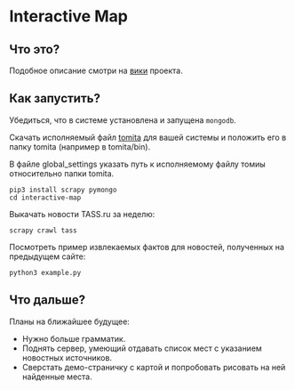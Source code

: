 # Interactive Map
## Что это?
Подобное описание смотри на [вики](https://github.com/Andrey-Tkachev/interactive-map/wiki) проекта.

## Как запустить?

Убедиться, что в системе установлена и запущена `mongodb`.

Скачать исполняемый файл [tomita](https://tech.yandex.ru/tomita/) для вашей системы и положить его в папку tomita (например в tomita/bin).

В файле global_settings указать путь к исполняемому файлу томиы относительно папки tomita.

```
pip3 install scrapy pymongo
cd interactive-map
```
Выкачать новости TASS.ru за неделю:
```
scrapy crawl tass
```
Посмотреть пример извлекаемых фактов для новостей, полученных на предыдущем сайте:
```
python3 example.py
```
## Что дальше?
Планы на ближайшее будущее:
* Нужно больше грамматик.
* Поднять сервер, умеющий отдавать список мест с указанием новостных источников.
* Сверстать демо-страничку с картой и попробовать рисовать на ней найденные места.
